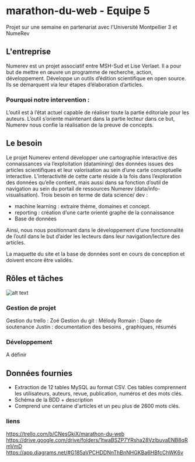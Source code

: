 # marathon-du-web - Equipe 5
Projet sur une semaine en partenariat avec l'Université Montpellier 3 et NumeRev


## L'entreprise
Numerev est un projet associatif entre MSH-Sud et Lise Verlaet.
Il a pour but de mettre en œuvre un programme de recherche, action, développement. 
Développe un outils d’édition scientifique en open source.
Ils se démarquent via leur étapes d’élaboration d’articles.

### Pourquoi notre intervention :
L’outil est à l’état actuel capable de réaliser toute la partie éditoriale pour les auteurs.
L’outil s’oriente maintenant dans la partie lecteur dans ce but, Numerev nous confie la réalisation de la
preuve de concepts.

## Le besoin

Le projet Numerev entend développer une cartographie interactive des connaissances via l’exploitation
(datamining) des données issues des articles scientifiques et leur valorisation au sein d’une carte
conceptuelle interactive. L’interactivité de cette carte réside à la fois dans l’exploration des données
qu’elle contient, mais aussi dans sa fonction d’outil de navigation au sein du portail de ressources
Numerev (data/info-visualisation). Trois besoin en terme de data science/ dev :
- machine learning : extraire thème, domaines et concept.
- reporting : création d’une carte orienté graphe de la connaissance
- Base de données
  
Ainsi, nous nous positionnant dans le développement d’une fonctionnalité de l’outil dans le but d’aider les
lecteurs dans leur navigation/lecture des articles.
  
La maquette du site et la base de données sont en cours de conception et doivent encore être validés. 

## Rôles et tâches

![alt text](./organigramme.png)
### Gestion de projet
Gestion du trello : Zoé
Gestion du git : Mélody
Romain : Diapo de soutenance
Justin : documentation des besoins , graphiques, résumés 
### Développement
A définir

## Données fournies
- Extraction de 12 tables MySQL au format CSV. Ces tables comprennent les utilisateurs, auteurs, revue, publication, numéros et des mots clés.
- Schéma de la BDD + description
- Comprend une centaine d'articles et un peu plus de 2600 mots clés.

### liens 
https://trello.com/b/CNesGkiX/marathon-du-web
https://drive.google.com/drive/folders/1twaBSZP7YRsha28VzlbuvaENB8qRmVmD
https://app.diagrams.net/#G185aVPCHDDNnThBnNHGKBa6HBfcChWK6v
